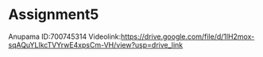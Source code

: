 # Assignment5
Anupama ID:700745314
Videolink:https://drive.google.com/file/d/1lH2mox-sqAQuYLlkcTVYrwE4xpsCm-VH/view?usp=drive_link
